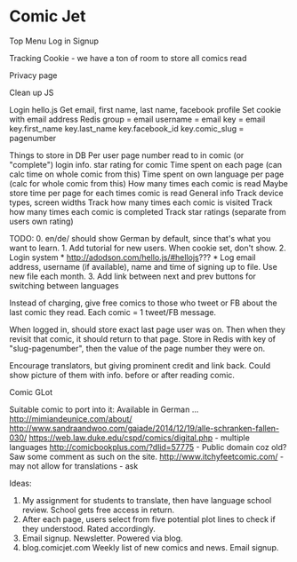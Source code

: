 Comic Jet
=========

Top Menu
	Log in
	Signup

Tracking
	Cookie - we have a ton of room to store all comics read

Privacy page

Clean up JS

Login
	hello.js
	Get email, first name, last name, facebook profile
	Set cookie with email address
	Redis
		group = email
			username = email
			key = email
			key.first_name
			key.last_name
			key.facebook_id
		key.comic_slug = pagenumber


Things to store in DB
	Per user
		page number read to in comic (or "complete")
		login info.
		star rating for comic
		Time spent on each page (can calc time on whole comic from this)
		Time spent on own language per page (calc for whole comic from this)
		How many times each comic is read
			Maybe store time per page for each times comic is read
	General info
		Track device types, screen widths
		Track how many times each comic is visited
		Track how many times each comic is completed
		Track star ratings (separate from users own rating)
		



TODO:
	0. en/de/ should show German by default, since that's what you want to learn.
	1. Add tutorial for new users. When cookie set, don't show.
	2. Login system
		* http://adodson.com/hello.js/#hellojs???
		* Log email address, username (if available), name and time of signing up to file. Use new file each month.
	3. Add link between next and prev buttons for switching between languages

Instead of charging, give free comics to those who tweet or FB about the last comic they read. Each comic = 1 tweet/FB message.

When logged in, should store exact last page user was on. Then when they revisit that comic, it should return to that page. Store in Redis with key of "slug-pagenumber", then the value of the page number they were on.

Encourage translators, but giving prominent credit and link back. Could show picture of them with info. before or after reading comic.


Comic GLot

Suitable comic to port into it:
Available in German ... http://mimiandeunice.com/about/
http://www.sandraandwoo.com/gaiade/2014/12/19/alle-schranken-fallen-030/
https://web.law.duke.edu/cspd/comics/digital.php - multiple languages
http://comicbookplus.com/?dlid=57775 - Public domain coz old? Saw some comment as such on the site.
http://www.itchyfeetcomic.com/ - may not allow for translations - ask



Ideas:
1. My assignment for students to translate, then have language school review. School gets free access in return.
2. After each page, users select from five potential plot lines to check if they understood. Rated accordingly.
3. Email signup. Newsletter. Powered via blog.
4. blog.comicjet.com
	Weekly list of new comics and news.
	Email signup.

